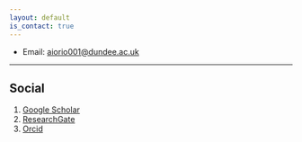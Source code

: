 ```yaml
---
layout: default
is_contact: true
---
```


* Email: [aiorio001@dundee.ac.uk](mailto:aiorio001@dundee.ac.uk)

---

## Social

1. [Google Scholar](https://scholar.google.com/citations?user=r3MVv5EAAAAJ)
2. [ResearchGate](https://www.researchgate.net/profile/Antonio-Iorio)
3. [Orcid](https://orcid.org/0000-0001-6288-3038)
